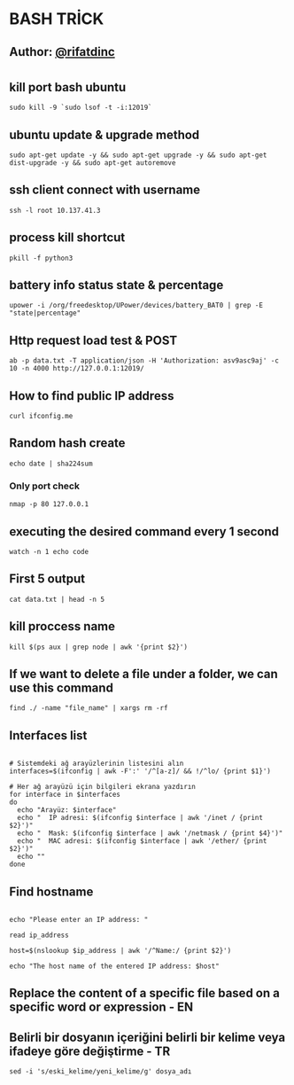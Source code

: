 
# BASH TRİCK

## Author: [@rifatdinc](https://twitter.com/raficimsakinol)

#

## kill port bash ubuntu

   ```text
   sudo kill -9 `sudo lsof -t -i:12019`
   ```

## ubuntu update & upgrade method

```text
sudo apt-get update -y && sudo apt-get upgrade -y && sudo apt-get dist-upgrade -y && sudo apt-get autoremove
```

## ssh client connect with username

```text
ssh -l root 10.137.41.3
```

## process kill shortcut

```text
pkill -f python3
```

## battery info status state & percentage

```text
upower -i /org/freedesktop/UPower/devices/battery_BAT0 | grep -E "state|percentage"
```

## Http request load test & POST

```text
ab -p data.txt -T application/json -H 'Authorization: asv9asc9aj' -c 10 -n 4000 http://127.0.0.1:12019/
```

## How to find public IP address

```text
curl ifconfig.me
```

## Random hash create

```text
echo date | sha224sum
```

### Only port check

```text
nmap -p 80 127.0.0.1
```

## executing the desired command every 1 second

```text
watch -n 1 echo code
```

## First 5 output

```text
cat data.txt | head -n 5
```

## kill proccess name
```text
kill $(ps aux | grep node | awk '{print $2}')
```

## If we want to delete a file under a folder, we can use this command
   
   ```text
   find ./ -name "file_name" | xargs rm -rf
   
   ```


## Interfaces list

```text

# Sistemdeki ağ arayüzlerinin listesini alın
interfaces=$(ifconfig | awk -F':' '/^[a-z]/ && !/^lo/ {print $1}')

# Her ağ arayüzü için bilgileri ekrana yazdırın
for interface in $interfaces
do
  echo "Arayüz: $interface"
  echo "  IP adresi: $(ifconfig $interface | awk '/inet / {print $2}')"
  echo "  Mask: $(ifconfig $interface | awk '/netmask / {print $4}')"
  echo "  MAC adresi: $(ifconfig $interface | awk '/ether/ {print $2}')"
  echo ""
done
```


## Find hostname

```text

echo "Please enter an IP address: "

read ip_address

host=$(nslookup $ip_address | awk '/^Name:/ {print $2}')

echo "The host name of the entered IP address: $host"
```

## Replace the content of a specific file based on a specific word or expression - EN
## Belirli bir dosyanın içeriğini belirli bir kelime veya ifadeye göre değiştirme - TR
```text
sed -i 's/eski_kelime/yeni_kelime/g' dosya_adı
```

